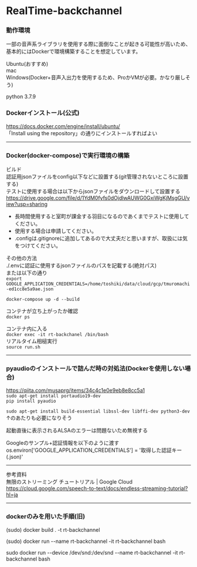 # RealTime-backchannel
### 動作環境  
一部の音声系ライブラリを使用する際に面倒なことが起きる可能性が高いため、
基本的にはDockerで環境構築することを想定しています。

Ubuntu(おすすめ)  
mac  
Windows(Docker+音声入出力を使用するため、ProかVMが必要。かなり厳しそう)

python 3.7.9

### Dockerインストール(公式)
https://docs.docker.com/engine/install/ubuntu/  
「Install using the repository」の通りにインストールすればよい

----
### Docker(docker-compose)で実行環境の構築
ビルド  
認証用jsonファイルをconfig以下などに設置する(git管理されないところに設置する)  
テストに使用する場合は以下からjsonファイルをダウンロードして設置する  
https://drive.google.com/file/d/1YdM0fyfs0dOjdlwAUWG0GxiWgKjMsgGU/view?usp=sharing  
- 長時間使用すると室町が課金する羽目になるのであくまでテストに使用してください。 
- 使用する場合は申請してください。
- .configは.gitignoreに追加してあるので大丈夫だと思いますが、取扱には気をつけてください。  

その他の方法  
./.envに認証に使用するjsonファイルのパスを記載する(絶対パス)  
または以下の通り  
`export GOOGLE_APPLICATION_CREDENTIALS=/home/toshiki/data/cloud/gcp/tmuromachi-ed1cc8e5a9ae.json`

`docker-compose up -d --build`

コンテナが立ち上がったか確認  
`docker ps`

コンテナ内に入る  
`docker exec -it rt-backchanel /bin/bash`  
リアルタイム相槌実行  
`source run.sh`

---
### pyaudioのインストールで詰んだ時の対処法(Dockerを使用しない場合)  
https://qiita.com/musaprg/items/34c4c1e0e9eb8e8cc5a1  
`sudo apt-get install portaudio19-dev`  
`pip install pyaudio`  

`sudo apt-get install build-essential libssl-dev libffi-dev python3-dev`  
↑のあたりも必要になりそう  

起動直後に表示されるALSAのエラーは問題ないため無視する

Googleのサンプル+認証情報を以下のように渡す  
os.environ['GOOGLE_APPLICATION_CREDENTIALS'] = '取得した認証キー(.json)'

---
参考資料  
無限のストリーミング チュートリアル | Google Cloud
https://cloud.google.com/speech-to-text/docs/endless-streaming-tutorial?hl=ja


----
### dockerのみを用いた手順(旧)

(sudo) docker build . -t rt-backchannel

(sudo) docker run --name rt-backchannel -it rt-backchannel bash

sudo docker run --device /dev/snd:/dev/snd --name rt-backchannel -it rt-backchannel bash

